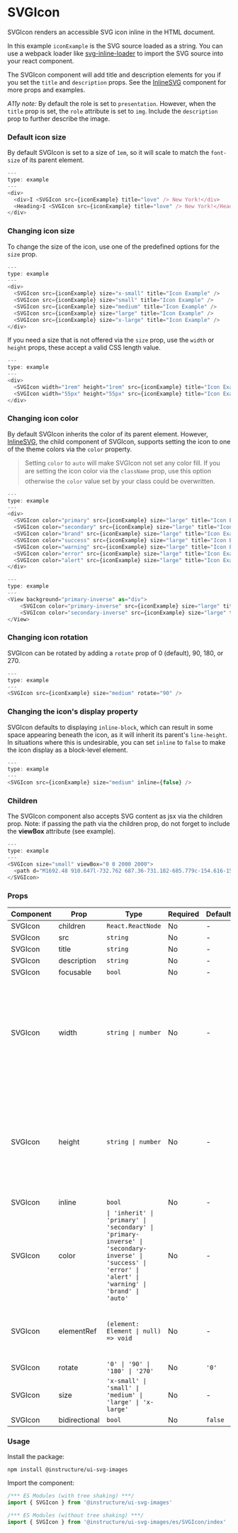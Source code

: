 # SVGIcon


SVGIcon renders an accessible SVG icon inline in the HTML document.

In this example `iconExample` is the SVG source loaded as a string. You can use a webpack
loader like [svg-inline-loader](https://github.com/webpack-contrib/svg-inline-loader) to import
the SVG source into your react component.

The SVGIcon component will add title and description elements for you if you set the `title`
and `description` props. See the [InlineSVG](#InlineSVG) component for more props and
examples.

_A11y note:_ By default the role is set to `presentation`. However, when the `title` prop is set, the `role`
attribute is set to `img`. Include the `description` prop to further describe the image.

### Default icon size

By default SVGIcon is set to a size of `1em`, so it will scale to match the `font-size` of
its parent element.

```js
---
type: example
---
<div>
  <div>I <SVGIcon src={iconExample} title="love" /> New York!</div>
  <Heading>I <SVGIcon src={iconExample} title="love" /> New York!</Heading>
</div>
```

### Changing icon size

To change the size of the icon, use one of the predefined options for the `size` prop.

```js
---
type: example
---
<div>
  <SVGIcon src={iconExample} size="x-small" title="Icon Example" />
  <SVGIcon src={iconExample} size="small" title="Icon Example" />
  <SVGIcon src={iconExample} size="medium" title="Icon Example" />
  <SVGIcon src={iconExample} size="large" title="Icon Example" />
  <SVGIcon src={iconExample} size="x-large" title="Icon Example" />
</div>
```

If you need a size that is not offered via the `size` prop, use the `width` or `height` props, these accept a valid CSS length value.

```js
---
type: example
---
<div>
  <SVGIcon width="1rem" height="1rem" src={iconExample} title="Icon Example" />
  <SVGIcon width="55px" height="55px" src={iconExample} title="Icon Example" />
</div>
```

### Changing icon color

By default SVGIcon inherits the color of its parent element. However,
[InlineSVG](#InlineSVG), the child component of SVGIcon, supports setting
the icon to one of the theme colors via the `color` property.

> Setting `color` to `auto` will make SVGIcon not set
> any color fill. If you are setting the icon color via the `className` prop,
> use this option &#151; otherwise the `color` value set by your class
> could be overwritten.

```js
---
type: example
---
<div>
  <SVGIcon color="primary" src={iconExample} size="large" title="Icon Example" />
  <SVGIcon color="secondary" src={iconExample} size="large" title="Icon Example" />
  <SVGIcon color="brand" src={iconExample} size="large" title="Icon Example" />
  <SVGIcon color="success" src={iconExample} size="large" title="Icon Example" />
  <SVGIcon color="warning" src={iconExample} size="large" title="Icon Example" />
  <SVGIcon color="error" src={iconExample} size="large" title="Icon Example" />
  <SVGIcon color="alert" src={iconExample} size="large" title="Icon Example" />
</div>
```

```js
---
type: example
---
<View background="primary-inverse" as="div">
    <SVGIcon color="primary-inverse" src={iconExample} size="large" title="Icon Example" />
    <SVGIcon color="secondary-inverse" src={iconExample} size="large" title="Icon Example" />
</View>
```

### Changing icon rotation

SVGIcon can be rotated by adding a `rotate` prop of 0 (default), 90, 180, or 270.

```js
---
type: example
---
<SVGIcon src={iconExample} size="medium" rotate="90" />
```

### Changing the icon's display property

SVGIcon defaults to displaying `inline-block`, which can result in some space
appearing beneath the icon, as it will inherit its parent's `line-height`.
In situations where this is undesirable, you can set `inline` to `false` to make
the icon display as a block-level element.

```js
---
type: example
---
<SVGIcon src={iconExample} size="medium" inline={false} />
```

### Children

The SVGIcon component also accepts SVG content as jsx via the children prop. Note: if passing the path via the children prop, do not forget to include the **viewBox** attribute (see example).

```js
---
type: example
---
<SVGIcon size="small" viewBox="0 0 2000 2000">
  <path d="M1692.48 910.647l-732.762 687.36-731.182-685.779c-154.616-156.875-154.616-412.122 0-568.997 74.542-75.558 173.704-117.233 279.304-117.233h.113c105.487 0 204.65 41.675 279.078 117.233l.113.113c74.767 75.783 116.103 176.865 116.103 284.385h112.941c0-107.52 41.224-208.602 116.104-284.498 74.428-75.558 173.59-117.233 279.19-117.233h.113c105.487 0 204.763 41.675 279.19 117.233 154.617 156.875 154.617 412.122 1.695 567.416m78.833-646.701c-95.887-97.355-223.737-150.89-359.718-150.89h-.113c-136.094 0-263.83 53.535-359.604 150.777-37.61 38.061-68.443 80.979-92.16 127.398-23.718-46.42-54.664-89.337-92.16-127.285-95.774-97.355-223.51-150.89-359.605-150.89h-.113c-135.981 0-263.83 53.535-359.83 150.89-197.648 200.696-197.648 526.983 1.694 729.035l810.014 759.868L1771.313 991.4c197.647-200.47 197.647-526.758 0-727.454" stroke="none" strokeWidth="1" fillRule="evenodd"/>
</SVGIcon>
```


### Props

| Component | Prop | Type | Required | Default | Description |
|-----------|------|------|----------|---------|-------------|
| SVGIcon | children | `React.ReactNode` | No | - |  |
| SVGIcon | src | `string` | No | - |  |
| SVGIcon | title | `string` | No | - |  |
| SVGIcon | description | `string` | No | - |  |
| SVGIcon | focusable | `bool` | No | - |  |
| SVGIcon | width | `string \| number` | No | - | Width of the SVG. Accepts valid CSS unit strings like '1rem' To let the SVG expand to fill its container, use "`auto`" |
| SVGIcon | height | `string \| number` | No | - | Height of the SVG. Accepts valid CSS unit strings like '1rem' To let the SVG expand to fill its container, use "`auto`" |
| SVGIcon | inline | `bool` | No | - |  |
| SVGIcon | color | `\| 'inherit' \| 'primary' \| 'secondary' \| 'primary-inverse' \| 'secondary-inverse' \| 'success' \| 'error' \| 'alert' \| 'warning' \| 'brand' \| 'auto'` | No | - |  |
| SVGIcon | elementRef | `(element: Element \| null) => void` | No | - | provides a reference to the underlying html root element |
| SVGIcon | rotate | `'0' \| '90' \| '180' \| '270'` | No | `'0'` |  |
| SVGIcon | size | `'x-small' \| 'small' \| 'medium' \| 'large' \| 'x-large'` | No | - |  |
| SVGIcon | bidirectional | `bool` | No | `false` |  |

### Usage

Install the package:

```shell
npm install @instructure/ui-svg-images
```

Import the component:

```javascript
/*** ES Modules (with tree shaking) ***/
import { SVGIcon } from '@instructure/ui-svg-images'

/*** ES Modules (without tree shaking) ***/
import { SVGIcon } from '@instructure/ui-svg-images/es/SVGIcon/index'
```

